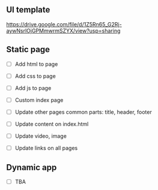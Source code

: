 ## UI template

https://drive.google.com/file/d/1Z5Rn65_G2Rj-aywNsrlOjGPMmwrmSZYX/view?usp=sharing


## Static page

- [ ] Add html to page
- [ ] Add css to page
- [ ] Add js to page
- [ ] Custom index page
- [ ] Update other pages common parts: title, header, footer
- [ ] Update content on index.html
- [ ] Update video, image
- [ ] Update links on all pages


## Dynamic app

- [ ] TBA

